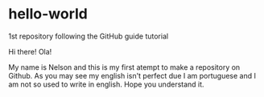 # hello-world
1st repository  following the GitHub guide tutorial

Hi there! Ola!

My name is Nelson and this is my first atempt to make a repository on Github.
As you may see my english isn't perfect due I am portuguese and I am not so used to write in english. Hope you understand it.
